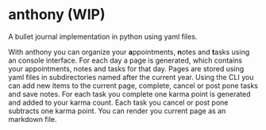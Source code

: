# anthony (WIP)

A bullet journal implementation in python using yaml files.

With anthony you can organize your **a**ppointments, **n**otes and **t**asks using an console interface. For each day a page is generated, which contains your appointments, notes and tasks for that day. Pages are stored using yaml files in subdirectories named after the current year. Using the CLI you can add new items to the current page, complete, cancel or post pone tasks and save notes. For each task you complete one karma point is generated and added to your karma count. Each task you cancel or post pone subtracts one karma point. You can render you current page as an markdown file.
